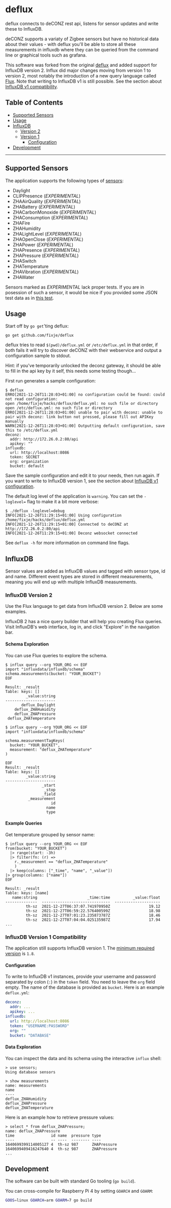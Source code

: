 # deflux

deflux connects to deCONZ rest api, listens for sensor updates and write these to InfluxDB.

deCONZ supports a variaty of Zigbee sensors but have no historical data about their values - with deflux you'll be able to store all these measurements in influxdb where they can be queried from the command line or graphical tools such as grafana. 

This software was forked from the original [deflux](https://github.com/fasmide/deflux) and added support for InfluxDB
version 2.
Influx did major changes moving from version 1 to version 2, most notably the
introduction of a new query language called
[Flux](https://docs.influxdata.com/influxdb/cloud/query-data/get-started/).
Note that writing to InfluxDB v1 is still possible. See the section about 
[InfluxDB v1 compatibility](#influxdb-version-1-compatibility).

## Table of Contents

- [Supported Sensors](#supported-sensors)
- [Usage](#usage)
- [InfluxDB](#influxdb)
    - [Version 2](#influxdb-version-2)
    - [Version 1](#influxdb-version-1-compatibility)
      - [Configuration](#configuration)
- [Development](#development)

---


## Supported Sensors

The application supports the following types of [sensors](https://dresden-elektronik.github.io/deconz-rest-doc/endpoints/sensors/#supported-state-attributes_1):

- Daylight
- CLIPPresence (_EXPERIMENTAL_)
- ZHAAirQuality (_EXPERIMENTAL_)
- ZHABattery (_EXPERIMENTAL_)
- ZHACarbonMonoxide (_EXPERIMENTAL_)
- ZHAConsumption (_EXPERIMENTAL_)
- ZHAFire
- ZHAHumidity
- ZHALightLevel (_EXPERIMENTAL_)
- ZHAOpenClose (_EXPERIMENTAL_)
- ZHAPower (_EXPERIMENTAL_)
- ZHAPresence (_EXPERIMENTAL_)
- ZHAPressure (_EXPERIMENTAL_)
- ZHASwitch
- ZHATemperature
- ZHAVibration (_EXPERIMENTAL_)
- ZHAWater

Sensors marked as _EXPERIMENTAL_ lack proper tests. If you are in posession of such a sensor, it would be nice if you
provided some JSON test data as in [this test](deconz/event/event_test.go).


## Usage

Start off by `go get`'ting deflux:

```
go get github.com/fixje/deflux
```

deflux tries to read `$(pwd)/deflux.yml` or `/etc/deflux.yml` in that order, if both fails it will try to discover deCONZ with their webservice and output a configuration sample to stdout. 

Hint: if you've temporarily unlocked the deconz gateway, it should be able to fill in the api key by it self, this needs some testing though...

First run generates a sample configuration:

```
$ deflux
ERRO[2021-12-26T11:28:03+01:00] no configuration could be found: could not read configuration:
open /home/fixje/hacks/deflux/deflux.yml: no such file or directory
open /etc/deflux.yml: no such file or directory 
ERRO[2021-12-26T11:28:03+01:00] unable to pair with deconz: unable to pair with deconz: link button not pressed, please fill out APIKey manually 
WARN[2021-12-26T11:28:03+01:00] Outputting default configuration, save this to /etc/deflux.yml 
deconz:
  addr: http://172.26.0.2:80/api
  apikey: ""
influxdb:
  url: http://localhost:8086
  token: SECRET
  org: organization
  bucket: default
```

Save the sample configuration and edit it to your needs, then run again. If you want to write to InfluxDB version 1, 
see the section about [InfluxDB v1 configuration](#influx1compat).

The default log level of the application is `warning`. You can set the
`-loglevel=` flag to make it a bit more verbose:

```
$ ./deflux -loglevel=debug
INFO[2021-12-26T11:29:15+01:00] Using configuration /home/fixje/hacks/deflux/deflux.yml
INFO[2021-12-26T11:29:15+01:00] Connected to deCONZ at http://172.26.0.2:80/api 
INFO[2021-12-26T11:29:15+01:00] Deconz websocket connected
```

See `deflux -h` for more information on command line flags.


## InfluxDB

Sensor values are added as InfluxDB values and tagged with sensor type, id and name.
Different event types are stored in different measurements, meaning you will end up with multiple InfluxDB measurements.


### InfluxDB Version 2

Use the Flux language to get data from InfluxDB version 2. Below are some examples.

InfluxDB 2 has a nice query builder that will help you creating Flux queries.
Visit InfluxDB's web interface, log in, and click "Explore" in the navigation
bar.

#### Schema Exploration

You can use Flux queries to explore the schema.

```
$ influx query --org YOUR_ORG << EOF
import "influxdata/influxdb/schema"
schema.measurements(bucket: "YOUR_BUCKET")
EOF

Result: _result
Table: keys: []
         _value:string
----------------------
       deflux_Daylight
    deflux_ZHAHumidity
    deflux_ZHAPressure
 deflux_ZHATemperature
```

```
$ influx query --org YOUR_ORG << EOF
import "influxdata/influxdb/schema"

schema.measurementTagKeys(
  bucket: "YOUR_BUCKET",
  measurement: "deflux_ZHATemperature"
)

EOF
Result: _result
Table: keys: []
         _value:string
----------------------
                _start
                 _stop
                _field
          _measurement
                    id
                  name
                  type
```

#### Example Queries

Get temperature grouped by sensor name:

```
$ influx query --org YOUR_ORG << EOF
from(bucket: "YOUR_BUCKET")
  |> range(start: -3h)
  |> filter(fn: (r) =>
    r._measurement == "deflux_ZHATemperature"
    )
  |> keep(columns: ["_time", "name", "_value"])
|> group(columns: ["name"])
EOF

Result: _result
Table: keys: [name]
   name:string                      _time:time          _value:float
--------------  ------------------------------  --------------------
         th-sz  2021-12-27T06:37:07.741970950Z                 19.12
         th-sz  2021-12-27T06:59:22.576400599Z                 18.98
         th-sz  2021-12-27T07:01:23.235873787Z                 18.46
         th-sz  2021-12-27T07:04:04.025135987Z                 17.94
...
```


### InfluxDB Version 1 Compatibility

The application still supports InfluxDB version 1.
The [minimum required version](https://github.com/influxdata/influxdb-client-go/#influxdb-18-api-compatibility) is `1.8`.


#### Configuration

To write to InfluxDB v1 instances, provide your username and password separated by colon (`:`) in the `token` field.
You need to leave the `org` field empty. The name of the database is provided as `bucket`. Here is an example
`deflux.yml`:

```yml
deconz:
  addr: ...
  apikey: ...
influxdb:
  url: http://localhost:8086
  token: "USERNAME:PASSWORD"
  org: ""
  bucket: "DATABASE"
```

#### Data Exploration

You can inspect the data and its schema using the interactive `influx` shell:

```
> use sensors;
Using database sensors

> show measurements
name: measurements
name
----
deflux_ZHAHumidity
deflux_ZHAPressure
deflux_ZHATemperature
```

Here is an example how to retrieve pressure values:

```
> select * from deflux_ZHAPressure;
name: deflux_ZHAPressure
time                id name  pressure type
----                -- ----  -------- ----
1640699399114005127 4  th-sz 987      ZHAPressure
1640699409416247640 4  th-sz 987      ZHAPressure
...
```


## Development

The software can be built with standard Go tooling (`go build`).

You can cross-compile for Raspberry Pi 4 by setting `GOARCH` and `GOARM`:

```bash
GOOS=linux GOARCH=arm GOARM=7 go build
```
